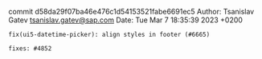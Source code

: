 commit d58da29f07ba46e476c1d54153521fabe6691ec5
Author: Tsanislav Gatev <tsanislav.gatev@sap.com>
Date:   Tue Mar 7 18:35:39 2023 +0200

    fix(ui5-datetime-picker): align styles in footer (#6665)
    
    fixes: #4852
